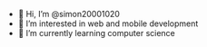 - 👋 Hi, I’m @simon20001020
- 👀 I’m interested in web and mobile development
- 🌱 I’m currently learning computer science

<!---
simon20001020/simon20001020 is a ✨ special ✨ repository because its `README.md` (this file) appears on your GitHub profile.
You can click the Preview link to take a look at your changes.
--->
